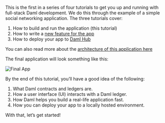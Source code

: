 This is the first in a series of four tutorials to get you up and running with full-stack Daml development. We do this through the example of a simple social networking application. The three tutorials cover:

1. How to build and run the application (this tutorial)
1. How to write a [new feature for the app](https://daml.com/learn/getting-started/your-first-feature/)
1. How to deploy your app to [Daml Hub](https://www.daml.com/learn/getting-started/deploy-to-dabl/)

You can also read more about the [architecture of this application here](https://docs.daml.com/getting-started/app-architecture.html)

The final application will look something like this:

![Final App](/daml/courses/getting-started/build-and-run/assets/gsg_better.gif)

By the end of this tutorial, you’ll have a good idea of the following:

1. What Daml contracts and ledgers are.
1. How a user interface (UI) interacts with a Daml ledger.
1. How Daml helps you build a real-life application fast.
1. How you can deploy your app to a locally hosted environment.

With that, let’s get started!
